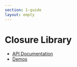 ```yaml
---
section: 1-guide
layout: empty
---
```


<!-- Documentation licensed under CC BY 4.0 -->
<!-- License available at https://creativecommons.org/licenses/by/4.0/ -->

# Closure Library

* [API Documentation](api/)
* [Demos](source/closure/goog/demos/)
